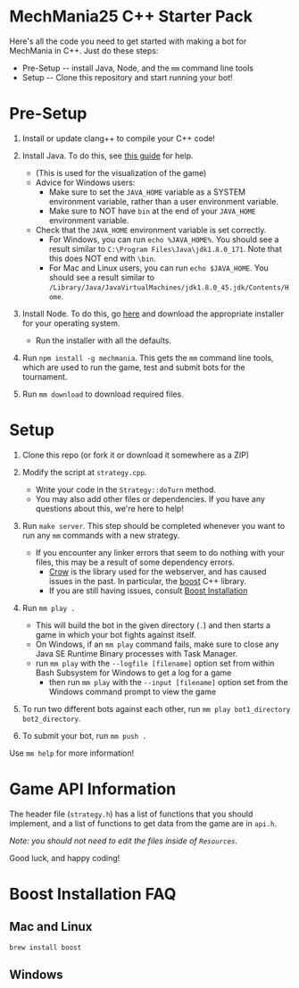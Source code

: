 # MechMania25 C++ Starter Pack

Here's all the code you need to get started with making a bot for MechMania in C++. Just do these steps:

* Pre-Setup -- install Java, Node, and the `mm` command line tools
* Setup -- Clone this repository and start running your bot!

# Pre-Setup

1. Install or update clang++ to compile your C++ code!

2. Install Java. To do this, see [this guide](https://docs.oracle.com/en/java/javase/13/install/overview-jdk-installation.html#GUID-8677A77F-231A-40F7-98B9-1FD0B48C346A) for help.
    * (This is used for the visualization of the game)
    * Advice for Windows users:
        * Make sure to set the `JAVA_HOME` variable as a SYSTEM environment variable, rather than a user environment variable.
        * Make sure to NOT have `bin` at the end of your `JAVA_HOME` environment variable.
    * Check that the `JAVA_HOME` environment variable is set correctly.
        * For Windows, you can run `echo %JAVA_HOME%`. You should see a result similar to `C:\Program Files\Java\jdk1.8.0_171`. Note that this does NOT end with `\bin`.
        * For Mac and Linux users, you can run `echo $JAVA_HOME`. You should see a result similar to `/Library/Java/JavaVirtualMachines/jdk1.8.0_45.jdk/Contents/Home`.

3. Install Node. To do this, go [here](https://nodejs.org/en/download/) and download the appropriate installer for your operating system.
    * Run the installer with all the defaults.

4. Run `npm install -g mechmania`.  This gets the `mm` command line tools, which are used to run the game, test and submit bots for the tournament.

5. Run `mm download` to download required files.

# Setup

1. Clone this repo (or fork it or download it somewhere as a ZIP)
2. Modify the script at `strategy.cpp`.
    * Write your code in the `Strategy::doTurn` method.
    * You may also add other files or dependencies. If you have any questions about this, we're here to help!
3. Run `make server`. This step should be completed whenever you want to run any `mm` commands with a new strategy.
    * If you encounter any linker errors that seem to do nothing with your files, this may be a result of some dependency errors.
         * [Crow](https://github.com/ipkn/crow) is the library used for the webserver, and has caused issues in the past. In particular, the [boost](https://www.boost.org/users/download/) C++ library.
         * If you are still having issues, consult [Boost Installation](#boost-installation-faq)
4. Run `mm play .`
    * This will build the bot in the given directory (`.`) and then starts a game in which your bot fights against itself.
    * On Windows, if an `mm play` command fails, make sure to close any Java SE Runtime Binary processes with Task Manager.
    * run `mm play` with the `--logfile [filename]` option set from within Bash Subsystem for Windows to get a log for a game
         * then run `mm play` with the `--input [filename]` option set from the Windows command prompt to view the game

5. To run two different bots against each other, run `mm play bot1_directory bot2_directory`.
6. To submit your bot, run `mm push .`

Use `mm help` for more information!

# Game API Information
The header file (`strategy.h`) has a list of functions that you should implement, and a list of functions to get data from the game are in `api.h`.  

*Note: you should not need to edit the files inside of `Resources`.*  

Good luck, and happy coding!

# Boost Installation FAQ
## Mac and Linux
```
brew install boost
```

## Windows

